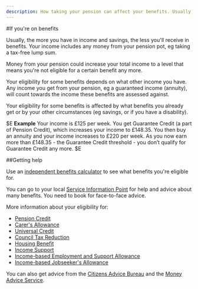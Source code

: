 ```yaml
---
description: How taking your pension can affect your benefits. Usually, the greater your income, the fewer benefits you’ll get.
---
```


#If you're on benefits

Usually, the more you have in income and savings, the less you'll receive in benefits. Your income includes any money from your pension pot, eg taking a tax-free lump sum.

Money from your pension could increase your total income to a level that means you're not eligible for a certain benefit any more.

Your eligibility for some benefits depends on what other income you have. Any income you get from your pension, eg a guaranteed income (annuity), will count towards the income these benefits are assessed against.

Your eligibility for some benefits is affected by what benefits you already get or by your other circumstances (eg savings, or if you have a disability).


$E
**Example** Your income is £125 per week. You get Guarantee Credit (a part of Pension Credit), which increases your income to £148.35. You then buy an annuity and your income increases to £220 per week. As you now earn more than £148.35 - the Guarantee Credit threshold - you don’t qualify for Guarantee Credit any more.
$E


##Getting help


Use an [independent benefits calculator](https://www.gov.uk/benefits-calculators) to see what benefits you're eligible for.

You can go to your local [Service Information Point](http://pensions-service.direct.gov.uk/en/information-points/home.asp) for help and advice about many benefits. You need to book for face-to-face advice.

More information about your eligibility for:

- [Pension Credit](https://www.gov.uk/pension-credit/eligibility)
- [Carer's Allowance](https://www.gov.uk/carers-allowance/eligibility)
- [Universal Credit](https://www.gov.uk/universal-credit)
- [Council Tax Reduction](https://www.gov.uk/apply-council-tax-reduction)
- [Housing Benefit](https://www.gov.uk/housing-benefit/eligibility)
- [Income Support](https://www.gov.uk/income-support/eligibility)
- [Income-based Employment and Support Allowance](https://www.gov.uk/employment-support-allowance/eligibility)
- [Income-based Jobseeker's Allowance](https://www.gov.uk/jobseekers-allowance/eligibility)

You can also get advice from the [Citizens Advice Bureau](http://www.adviceguide.org.uk/england/benefits_e/benefits_older_people_ew/benefits_for_older_people.htm) and the [Money Advice Service](https://www.moneyadviceservice.org.uk/en/articles/where-to-get-help-and-advice-about-benefits).

